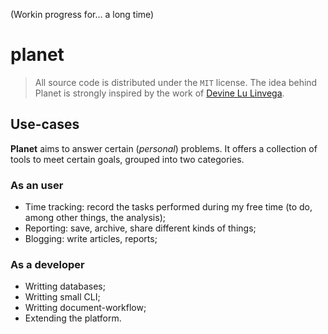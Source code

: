 (Workin progress for... a long time)

# planet

> All source code is distributed under the `MIT` license.
> The idea behind Planet is strongly inspired by the work of 
> [Devine Lu Linvega](https://wiki.xxiivv.com/#home).


## Use-cases

**Planet** aims to answer certain (_personal_) problems.
It offers a collection of tools to meet certain goals, grouped 
into two categories.

### As an user 

- Time tracking: record the tasks performed during my free time 
  (to do, among other things, the analysis);
- Reporting: save, archive, share different kinds of things;
- Blogging: write articles, reports;
  
### As a developer

- Writting databases;
- Writting small CLI; 
- Writting document-workflow;
- Extending the platform.
